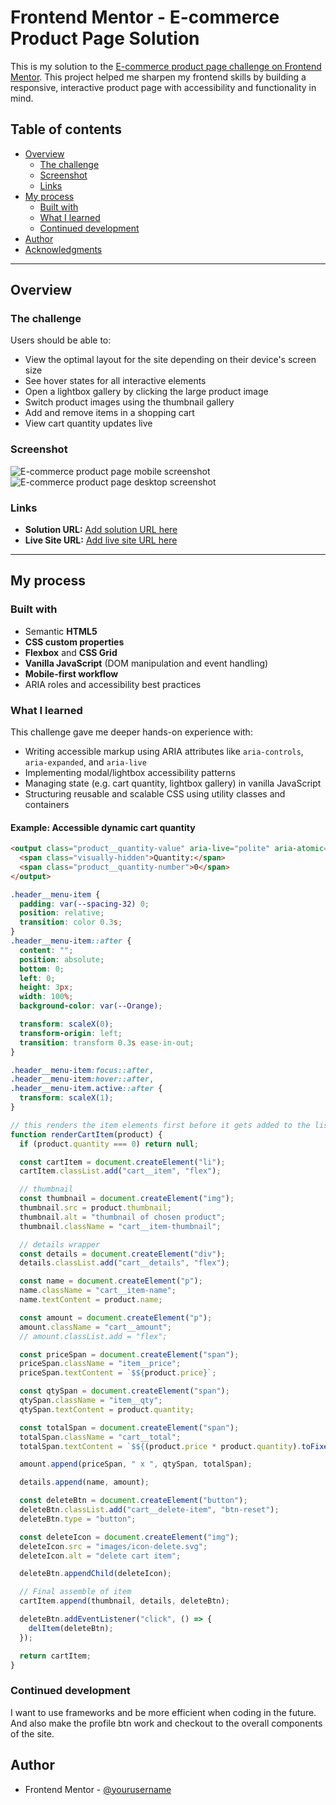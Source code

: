 # Frontend Mentor - E-commerce Product Page Solution

This is my solution to the [E-commerce product page challenge on Frontend Mentor](https://www.frontendmentor.io/challenges/ecommerce-product-page-UPsZ9MJp6). This project helped me sharpen my frontend skills by building a responsive, interactive product page with accessibility and functionality in mind.

## Table of contents

- [Overview](#overview)
  - [The challenge](#the-challenge)
  - [Screenshot](#screenshot)
  - [Links](#links)
- [My process](#my-process)
  - [Built with](#built-with)
  - [What I learned](#what-i-learned)
  - [Continued development](#continued-development)
- [Author](#author)
- [Acknowledgments](#acknowledgments)

---

## Overview

### The challenge

Users should be able to:

- View the optimal layout for the site depending on their device's screen size
- See hover states for all interactive elements
- Open a lightbox gallery by clicking the large product image
- Switch product images using the thumbnail gallery
- Add and remove items in a shopping cart
- View cart quantity updates live

### Screenshot

![E-commerce product page mobile screenshot](./images/Mobiless.png)
![E-commerce product page desktop screenshot](./images/Desktopss.png)

### Links

- **Solution URL:** [Add solution URL here](https://github.com/PastaSus/ecommerce-product-page-main)
- **Live Site URL:** [Add live site URL here](https://pastasus.github.io/ecommerce-product-page-main/)

---

## My process

### Built with

- Semantic **HTML5**
- **CSS custom properties**
- **Flexbox** and **CSS Grid**
- **Vanilla JavaScript** (DOM manipulation and event handling)
- **Mobile-first workflow**
- ARIA roles and accessibility best practices

### What I learned

This challenge gave me deeper hands-on experience with:

- Writing accessible markup using ARIA attributes like `aria-controls`, `aria-expanded`, and `aria-live`
- Implementing modal/lightbox accessibility patterns
- Managing state (e.g. cart quantity, lightbox gallery) in vanilla JavaScript
- Structuring reusable and scalable CSS using utility classes and containers

#### Example: Accessible dynamic cart quantity

```html
<output class="product__quantity-value" aria-live="polite" aria-atomic="true">
  <span class="visually-hidden">Quantity:</span>
  <span class="product__quantity-number">0</span>
</output>
```

```css
.header__menu-item {
  padding: var(--spacing-32) 0;
  position: relative;
  transition: color 0.3s;
}
.header__menu-item::after {
  content: "";
  position: absolute;
  bottom: 0;
  left: 0;
  height: 3px;
  width: 100%;
  background-color: var(--Orange);

  transform: scaleX(0);
  transform-origin: left;
  transition: transform 0.3s ease-in-out;
}

.header__menu-item:focus::after,
.header__menu-item:hover::after,
.header__menu-item.active::after {
  transform: scaleX(1);
}
```

```js
// this renders the item elements first before it gets added to the list
function renderCartItem(product) {
  if (product.quantity === 0) return null;

  const cartItem = document.createElement("li");
  cartItem.classList.add("cart__item", "flex");

  // thumbnail
  const thumbnail = document.createElement("img");
  thumbnail.src = product.thumbnail;
  thumbnail.alt = "thumbnail of chosen product";
  thumbnail.className = "cart__item-thumbnail";

  // details wrapper
  const details = document.createElement("div");
  details.classList.add("cart__details", "flex");

  const name = document.createElement("p");
  name.className = "cart__item-name";
  name.textContent = product.name;

  const amount = document.createElement("p");
  amount.className = "cart__amount";
  // amount.classList.add = "flex";

  const priceSpan = document.createElement("span");
  priceSpan.className = "item__price";
  priceSpan.textContent = `$${product.price}`;

  const qtySpan = document.createElement("span");
  qtySpan.className = "item__qty";
  qtySpan.textContent = product.quantity;

  const totalSpan = document.createElement("span");
  totalSpan.className = "cart__total";
  totalSpan.textContent = `$${(product.price * product.quantity).toFixed(2)}`;

  amount.append(priceSpan, " x ", qtySpan, totalSpan);

  details.append(name, amount);

  const deleteBtn = document.createElement("button");
  deleteBtn.classList.add("cart__delete-item", "btn-reset");
  deleteBtn.type = "button";

  const deleteIcon = document.createElement("img");
  deleteIcon.src = "images/icon-delete.svg";
  deleteIcon.alt = "delete cart item";

  deleteBtn.appendChild(deleteIcon);

  // Final assemble of item
  cartItem.append(thumbnail, details, deleteBtn);

  deleteBtn.addEventListener("click", () => {
    delItem(deleteBtn);
  });

  return cartItem;
}
```

### Continued development

I want to use frameworks and be more efficient when coding in the future. And also make the profile btn work and checkout to the overall components of the site.

## Author

- Frontend Mentor - [@yourusername](https://www.frontendmentor.io/profile/PastaSus)
